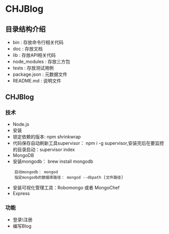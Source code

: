 # CHJBlog
## 目录结构介绍
* bin : 存放命令行相关代码
* doc : 存放文档
* lib : 存放API相关代码
* node_modules : 存放三方包
* tests : 存放测试用例
* package.json : 元数据文件
* README.md : 说明文件

## CHJBlog
### 技术
 * Node.js
  * 安装 
  * 锁定依赖的版本: npm shrinkwrap
  * 代码保存自动刷新工具supervisor： npm i -g supervisor,安装完后在要监控的目录启动：supervisor index
 * MongoDB
  * 安装mongodb： brew install mongodb
  
  ```
      启动mongodb： mongod
      指定mongodb的数据库路径： mongod --dbpath [文件路径] 
  ```
  
  * 安装可视化管理工具：Robomongo 或者 MongoChef 
 * Express
### 功能
 * 登录\注册
 * 编写Blog